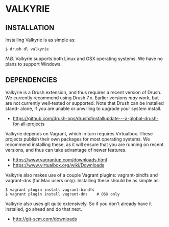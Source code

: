 VALKYRIE
========

INSTALLATION
------------

Installing Valkyrie is as simple as:

    $ drush dl valkyrie

*N.B.* Valkyrie supports both Linux and OSX operating systems. We have no plans
to support Windows.


DEPENDENCIES
------------

Valkyrie is a Drush extension, and thus requires a recent version of Drush. We
currently recommend using Drush 7.x. Earlier versions *may* work, but are not
currently well-tested or supported. Note that Drush can be installed stand-
alone, if you are unable or unwilling to upgrade your system install.

 * https://github.com/drush-ops/drush#installupdate---a-global-drush-for-all-projects

Valkyrie depends on Vagrant, which in turn requires Virtualbox. These projects
publish their own packages for most operating systems. We recommend installing
these, as it will ensure that you are running on recent versions, and thus can
take advantage of newer features.

 * https://www.vagrantup.com/downloads.html
 * https://www.virtualbox.org/wiki/Downloads

Valkyrie also makes use of a couple Vagrant plugins: vagrant-bindfs and
vagrant-dns (for Mac users only). Installing these should be as simple as:

    $ vagrant plugin install vagrant-bindfs
    $ vagrant plugin install vagrant-dns    # OSX only

Valkyrie also uses git quite extensively. So if you don't already have it
installed, go ahead and do that next.

 * http://git-scm.com/downloads
